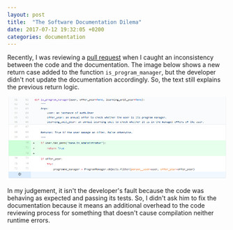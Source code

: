 ```yaml
---
layout: post
title:  "The Software Documentation Dilema"
date: 2017-07-12 19:32:05 +0200
categories: documentation
---
```


Recently, I was reviewing a
[pull request](https://github.com/uclouvain/osis/pull/2656/files) when I caught
an inconsistency between the code and the documentation. The image below shows
a new return case added to the function `is_program_manager`, but the developer
didn't not update the documentation accordingly. So, the text still explains the
previous return logic.

![Flagrant of outdated code documentation](/images/posts/code_documentation.png)

In my judgement, it isn't the developer's fault because the code was behaving as
expected and passing its tests. So, I didn't ask him to fix the documentation
because it means an additional overhead to the code reviewing process for
something that doesn't cause compilation neither runtime errors.
